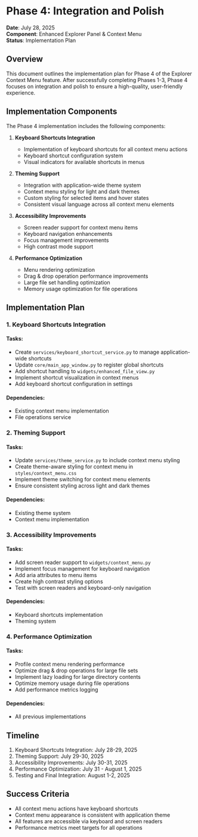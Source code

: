 # Phase 4: Integration and Polish

**Date**: July 28, 2025  
**Component**: Enhanced Explorer Panel & Context Menu  
**Status**: Implementation Plan

## Overview

This document outlines the implementation plan for Phase 4 of the Explorer Context Menu feature. After successfully completing Phases 1-3, Phase 4 focuses on integration and polish to ensure a high-quality, user-friendly experience.

## Implementation Components

The Phase 4 implementation includes the following components:

1. **Keyboard Shortcuts Integration**
   - Implementation of keyboard shortcuts for all context menu actions
   - Keyboard shortcut configuration system
   - Visual indicators for available shortcuts in menus

2. **Theming Support**
   - Integration with application-wide theme system
   - Context menu styling for light and dark themes
   - Custom styling for selected items and hover states
   - Consistent visual language across all context menu elements

3. **Accessibility Improvements**
   - Screen reader support for context menu items
   - Keyboard navigation enhancements
   - Focus management improvements
   - High contrast mode support

4. **Performance Optimization**
   - Menu rendering optimization
   - Drag & drop operation performance improvements
   - Large file set handling optimization
   - Memory usage optimization for file operations

## Implementation Plan

### 1. Keyboard Shortcuts Integration

#### Tasks:
- Create `services/keyboard_shortcut_service.py` to manage application-wide shortcuts
- Update `core/main_app_window.py` to register global shortcuts
- Add shortcut handling to `widgets/enhanced_file_view.py`
- Implement shortcut visualization in context menus
- Add keyboard shortcut configuration in settings

#### Dependencies:
- Existing context menu implementation
- File operations service

### 2. Theming Support

#### Tasks:
- Update `services/theme_service.py` to include context menu styling
- Create theme-aware styling for context menu in `styles/context_menu.css`
- Implement theme switching for context menu elements
- Ensure consistent styling across light and dark themes

#### Dependencies:
- Existing theme system
- Context menu implementation

### 3. Accessibility Improvements

#### Tasks:
- Add screen reader support to `widgets/context_menu.py`
- Implement focus management for keyboard navigation
- Add aria attributes to menu items
- Create high contrast styling options
- Test with screen readers and keyboard-only navigation

#### Dependencies:
- Keyboard shortcuts implementation
- Theming system

### 4. Performance Optimization

#### Tasks:
- Profile context menu rendering performance
- Optimize drag & drop operations for large file sets
- Implement lazy loading for large directory contents
- Optimize memory usage during file operations
- Add performance metrics logging

#### Dependencies:
- All previous implementations

## Timeline

1. Keyboard Shortcuts Integration: July 28-29, 2025
2. Theming Support: July 29-30, 2025
3. Accessibility Improvements: July 30-31, 2025
4. Performance Optimization: July 31 - August 1, 2025
5. Testing and Final Integration: August 1-2, 2025

## Success Criteria

- All context menu actions have keyboard shortcuts
- Context menu appearance is consistent with application theme
- All features are accessible via keyboard and screen readers
- Performance metrics meet targets for all operations
